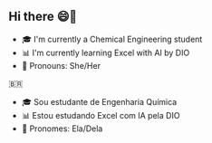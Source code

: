 ## Hi there 😄👋

- 🎓 I'm currently a Chemical Engineering student
- 📊 I'm currently learning Excel with AI by DIO
- 👤 Pronouns: She/Her

🇧🇷
- 🎓 Sou estudante de Engenharia Química
- 📊 Estou estudando Excel com IA pela DIO
- 👤 Pronomes: Ela/Dela
